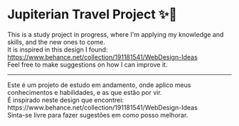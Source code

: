 # Jupiterian Travel Project ✨🖖


This is a study project in progress, where I'm applying my knowledge and skills, and the new ones to come. <br>
It is inspired in this design I found: https://www.behance.net/collection/191181541/WebDesign-Ideas <br>
Feel free to make suggestions on how I can improve it.
<hr>
Este é um projeto de estudo em andamento, onde aplico meus conhecimentos e habilidades, e as que estão por vir.<br>
É inspirado neste design que encontrei: https://www.behance.net/collection/191181541/WebDesign-Ideas <br>
Sinta-se livre para fazer sugestões em como posso melhorar.
